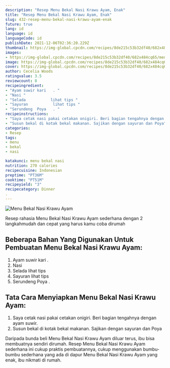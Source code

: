 ```yaml
---
description: "Resep Menu Bekal Nasi Krawu Ayam, Enak"
title: "Resep Menu Bekal Nasi Krawu Ayam, Enak"
slug: 432-resep-menu-bekal-nasi-krawu-ayam-enak
future: true
lang: id
language: id
languageCode: id
publishDate: 2021-12-06T02:36:20.229Z 
thumbnail: https://img-global.cpcdn.com/recipes/8de215c53b32df40/682x484cq65/menu-bekal-nasi-krawu-ayam-foto-resep-utama.png
images:
- https://img-global.cpcdn.com/recipes/8de215c53b32df40/682x484cq65/menu-bekal-nasi-krawu-ayam-foto-resep-utama.png
image: https://img-global.cpcdn.com/recipes/8de215c53b32df40/682x484cq65/menu-bekal-nasi-krawu-ayam-foto-resep-utama.png
cover: https://img-global.cpcdn.com/recipes/8de215c53b32df40/682x484cq65/menu-bekal-nasi-krawu-ayam-foto-resep-utama.png
author: Cecelia Woods
ratingvalue: 3.5
reviewcount: 8
recipeingredient:
- "Ayam suwir kari   . "
- "Nasi "
- "Selada           lihat tips "
- "Sayuran           lihat tips "
- "Serundeng  Poya   . "
recipeinstructions:
- "Saya cetak nasi pakai cetakan onigiri. Beri bagian tengahnya dengan ayam suwir."
- "Susun bekal di kotak bekal makanan. Sajikan dengan sayuran dan Poya"
categories:
- Resep
tags:
- menu
- bekal
- nasi

katakunci: menu bekal nasi 
nutrition: 270 calories
recipecuisine: Indonesian
preptime: "PT36M"
cooktime: "PT51M"
recipeyield: "3"
recipecategory: Dinner
. 
---
```



![Menu Bekal Nasi Krawu Ayam](https://img-global.cpcdn.com/recipes/8de215c53b32df40/682x484cq65/menu-bekal-nasi-krawu-ayam-foto-resep-utama.png)

Resep rahasia Menu Bekal Nasi Krawu Ayam  sederhana dengan 2 langkahmudah dan cepat yang harus kamu coba dirumah

<!--inarticleads1-->

## Beberapa Bahan Yang Digunakan Untuk Pembuatan Menu Bekal Nasi Krawu Ayam:

1. Ayam suwir kari   . 
1. Nasi 
1. Selada           lihat tips 
1. Sayuran           lihat tips 
1. Serundeng  Poya   . 



<!--inarticleads2-->

## Tata Cara Menyiapkan Menu Bekal Nasi Krawu Ayam:

1. Saya cetak nasi pakai cetakan onigiri. Beri bagian tengahnya dengan ayam suwir.
1. Susun bekal di kotak bekal makanan. Sajikan dengan sayuran dan Poya




Daripada bunda beli  Menu Bekal Nasi Krawu Ayam  diluar terus, ibu  bisa membuatnya sendiri dirumah. Resep  Menu Bekal Nasi Krawu Ayam  sederhana ini cukup praktis pembuatannya, cukup menggunakan bumbu-bumbu sederhana yang ada di dapur  Menu Bekal Nasi Krawu Ayam  yang enak, ibu nikmati di rumah.
